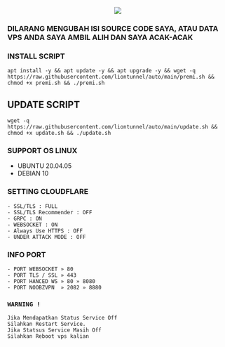 <p align="center">
<img src="https://readme-typing-svg.herokuapp.com?color=%2336BCF7&center=true&vCenter=true&lines=S+C+R+I+P+T+ㅤBYㅤ+LION+S+T+O+R+E" />
</p>

### DILARANG MENGUBAH ISI SOURCE CODE SAYA, ATAU DATA VPS ANDA SAYA AMBIL ALIH DAN SAYA ACAK-ACAK

### INSTALL SCRIPT 
```
apt install -y && apt update -y && apt upgrade -y && wget -q https://raw.githubusercontent.com/liontunnel/auto/main/premi.sh && chmod +x premi.sh && ./premi.sh
```

## UPDATE SCRIPT
```
wget -q https://raw.githubusercontent.com/liontunnel/auto/main/update.sh && chmod +x update.sh && ./update.sh
```

### SUPPORT OS LINUX
- UBUNTU 20.04.05
- DEBIAN 10

### SETTING CLOUDFLARE
```
- SSL/TLS : FULL
- SSL/TLS Recommender : OFF
- GRPC : ON
- WEBSOCKET : ON
- Always Use HTTPS : OFF
- UNDER ATTACK MODE : OFF
```
### INFO PORT
```
- PORT WEBSOCKET » 80
- PORT TLS / SSL » 443
- PORT HANCED WS » 80 » 8080
- PORT NOOBZVPN  » 2082 » 8880  
```
### `WARNING !`
```
Jika Mendapatkan Status Service Off
Silahkan Restart Service.
Jika Statsus Service Masih Off
Silahkan Reboot vps kalian
```
